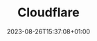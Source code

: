 ---
title: "Cloudflare"
description: ""
icon: "cloud"
date: "2023-08-26T15:37:08+01:00"
lastmod: "2023-08-26T15:37:08+01:00"
draft: true
toc: true
weight: 999
---